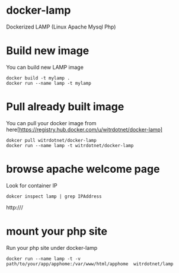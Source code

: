 # docker-lamp

Dockerized LAMP (Linux Apache Mysql Php)

# Build new image

You can build new LAMP image

```
docker build -t mylamp .
docker run --name lamp -t mylamp
```

# Pull already built image

You can pull your docker image from here[https://registry.hub.docker.com/u/witrdotnet/docker-lamp]

```
dokcer pull witrdotnet/docker-lamp
docker run --name lamp -t witrdotnet/docker-lamp
```

# browse apache welcome page

Look for container IP

```
dokcer inspect lamp | grep IPAddress
```

http://<containerIP>/

# mount your php site

Run your php site under docker-lamp

```
docker run --name lamp -t -v path/to/your/app/apphome:/var/www/html/apphome  witrdotnet/lamp
```
